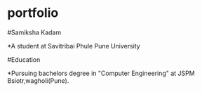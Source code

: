 # portfolio

#Samiksha Kadam

*A student at Savitribai Phule Pune University

#Education

*Pursuing bachelors degree in "Computer Engineering" at JSPM Bsiotr,wagholi(Pune).
